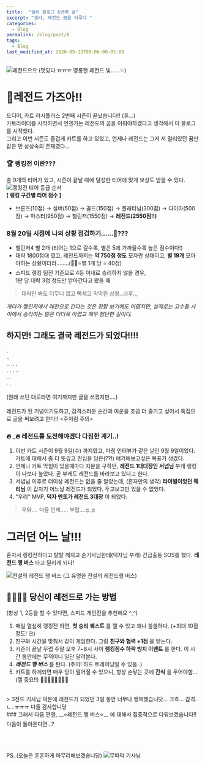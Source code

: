 ```yaml
---
title:  "샐리 블로그 6번째 글"
excerpt: "샐리, 레전드 꿈을 이루다 " 
categories:
  - Blog
permalink: /blog/post/6
tags:
  - Blog
last_modified_at: 2020-09-13T08:06:00-05:00
---
```

![레전드으으](../../assets/image/kart_200908_rank_7.jpg) (멋있다 ㅠㅠㅠ 영롱한 레전드 빛......✨)

# 💎레전드 가즈아!!
드디어, 카트 러시플러스 2번째 시즌이 끝났습니다!! (휴...) <br>
카트라이더를 시작하면서 언젠가는 레전드의 꿈을 이뤄야하겠다고 생각해서 이 블로그를 시작했다. <br>
그리고 이번 시즌도 즐겁게 카트를 하고 있었고, 언제나 레전드는 그저 저 멀리있던 꿈만 같은 먼 상상속의 존재였다... 

### 🏆 랭킹전 이란???
총 9개의 티어가 있고, 시즌이 끝날 때에 달성한 티어에 맞게 보상도 받을 수 있다.
![랭킹전 티어 등급 순서](../../assets/image/unnamed.png) <br>
__[ 랭킹 구간별 티어 점수 ]__ <br>
- 브론즈(10점) → 실버(50점) → 골드(150점) → 플래티넘(300점) → 다이아(500점) → 마스터(950점) → 챌린저(1550점) → __레전드(2550점!!)__

### 8월 20일 시점에 나의 상황 점검하기......🐌???
- 챌린저4 별 2개 (티어는 1으로 갈수록, 별은 5에 가까울수록 높은 점수이다!) 
- 대략 1800점대 였고, 레전드까지는 __약 750점 정도__ 모자란 상태이고, __별 19개__ 모아야하는 상황이더라........(👨‍🌾⭐별 1개 당 = 40점) <br>
- 스피드 랭킹 팀전 기준으로 4등 이내로 승리하지 않을 경우, <br> 1판 당 대략 3점 정도만 받아간다고 봤을 때
> 대략만 봐도 터무니 없고 빡세고 막막한 상황...🙄후,.,<br>


_게다가 챌린저에서 레전으로 간다는 것은 정말 보기에도 어렵지만, 실제로는 고수들 사이에서 승리하는 일은 더더욱 어렵고 매우 험난한 길이다._ <br>
## 하지만! 그래도 결국 레전드가 되었다!!!!


.<br>..<br>.. .. .<br>. . .        ..<br>...<br>. . <br> <br>
(원래 쓰던 대로라면 여기까지만 글을 쓰겠지만....) <br> <br>
레전드가 된 기념이기도하고, 감격스러운 순간과 여운을 조금 더 즐기고 싶어서 특집으로 글을 써보려고 한다!! <주저림 주의>


###  🔥 _🔥 레전드를 도전해야겠다 다짐한 계기..! 
1. 이번 카트 시즌이 9월 9일(수) 까지였고, 마침 인터뷰가 같은 날인 9월 9일이었다. 카트에 대해서 좀 더 뜻깊고 진심을 담은(??!) 얘기해보고싶은 목표가 생겼다. 
2. 언제나 카트 막힘이 있을때마다 자문을 구하던, __레전드 1대대장인 서녑님__ 부캐 랭킹이 나보다 높았다. 곧 부캐도 레전드를 바라보고 있다고 한다. 
3. 서녑님 이후로 더이상 레전드는 없을 줄 알았는데, (혼자만의 생각) __라이벌이었던 줴리님__ 이 갑자기 어느날 레전드가 되었다. 두고보고만 있을 수 없었다. 
4. "우리" MVP, __덕자 멘토가 레전드 3대장__ 이 되었다. 
> 우와.... 다들 언제..... 부럽....ಥ_ಥ <br>

# 그러던 어느 날!!! 
혼자서 랭킹전하다고 탈탈 깨지고 순기사님한테(덕자님 부캐) 긴급출동 SOS를 했다. __레전드 행 버스__ 타고 달리게 되다! 

![전설의 레전드 행 버스 ](../../assets/image/kart_200908_rank_0.png) (그 유명한 전설의 레전드행 버스)

## 🚌🏃‍♂️💨 당신이 레전드로 가는 방법  
(항상 1, 2등을 할 수 있다면, 스피드 개인전을 추천해요 ^_^)

1. 매일 열심히 랭킹전 하면, __첫 승리 퀘스트__ 를 깰 수 있고 꽤나 쏠쏠하다. (+최대 10점 정도! 크)
2. 친구와 시간을 맞춰서 같이 게임한다. 그럼 __친구와 협력 +1점__ 을 받는다. 
3. 시즌이 끝날 무렵 주말 오후 7~8시 사이 __랭킹점수 하락 방지 이벤트__ 를 한다. 이 시간 동안에는 무적이니 일단 달려본다.
4. ___**레전드 행 버스**___ 를 탄다. (주의! 하드 트레이닝일 수 있음..)
5. 카트를 하게되면 매우 당이 떨어질 수 있으니, 항상 손닿는 곳에 __간식__ 을 두어야함...(젤 중요!!) 🍕🍔🍖🍩🍗🍫🍡🍺


<br>
> 3전드 기사님 덕분에 레전드가 되었던 3일 동안 너무나 행복했습니닷... 크흐... 감격.ㄴ..ㅠㅠㅠ 다들 감사합니당

<br>
### 그래서 다음 편엔, 
__⭐️레전드 행 버스⭐️__ 에 대해서 집중적으로 다뤄보겠습니다!! 다음이 돌아온다면...?

<br><br>

PS. (오늘은 훈훈하게 마무리해보겠습니당)
![무따덕 기사님](../../assets/image/KakaoTalk_20200913_203034005.jpg)